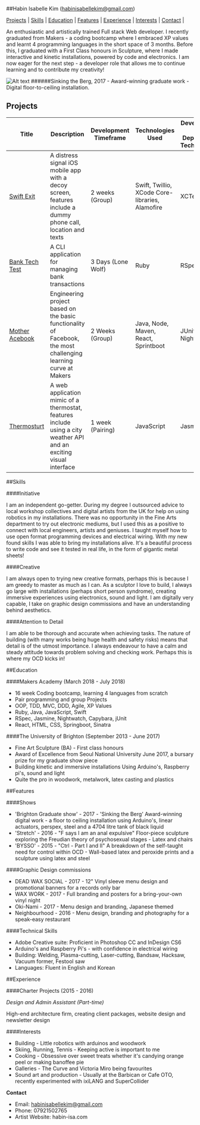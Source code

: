 ##Habin Isabelle Kim (habinisabellekim@gmail.com)

[Projects](#projects) | [Skills](#skills) | [Education](#education) | [Features](#features) | [Experience](#experience) | [Interests](#interests) | [Contact](#contact) |

An enthusiastic and artistically trained Full stack Web developer. I recently graduated from Makers - a coding bootcamp where I embraced XP values and learnt 4 programming languages in the short space of 3 months. Before this, I graduated with a First Class honours in Sculpture, where I made interactive and kinetic installations, powered by code and electronics. I am now eager for the next step - a developer role that allows me to continue learning and to contribute my creativity!

![Alt text](https://github.com/habin-isa/CV/blob/master/Habin%20High%20res%20colour%20-16.jpg "Sinking the Berg, 2017")
######Sinking the Berg, 2017 - Award-winning graduate work - Digital floor-to-ceiling installation.

## Projects

| Title | Description | Development Timeframe | Technologies Used | Development and Deployment Technologies |
|--|--|--|--|--|
| [Swift Exit](https://github.com/habin-isa/Angelos) | A distress signal iOS mobile app with a decoy screen, features include a dummy phone call, location and texts | 2 weeks (Group) | Swift, Twillio, XCode Core-libraries, Alamofire | XCTest |
| [Bank Tech Test](https://github.com/habin-isa/bank_tech) | A CLI application for managing bank transactions | 3 Days (Lone Wolf) | Ruby | RSpec |
| [Mother Acebook](https://github.com/anderscodes/mother_acebook) | Engineering project based on the basic functionality of Facebook, the most challenging learning curve at Makers | 2 Weeks (Group)| Java, Node, Maven, React, Sprintboot | JUnit, Nightwatch |
|[Thermosturt](https://github.com/habin-isa/thermostat) | A web application mimic of a thermostat, features include using a city weather API and an exciting visual interface | 1 week (Pairing) | JavaScript | Jasmine |

##Skills


####Initiative


I am an independent go-getter. During my degree I outsourced advice to local workshop collectives and digital artists from the UK for help on using robotics in my installations. There was no opportunity in the Fine Arts department to try out electronic mediums, but I used this as a positive to connect with local engineers, artists and geniuses. I taught myself how to use open format programming devices and electrical wiring. With my new found skills I was able to bring my installations alive. It's a beautiful process to write code and see it tested in real life, in the form of gigantic metal sheets!

####Creative

I am always open to trying new creative formats, perhaps this is because I am greedy to master as much as I can. As a sculptor I love to build, I always go large with installations (perhaps short person syndrome), creating immersive experiences using electronics, sound and light. I am digitally very capable, I take on graphic design commissions and have an understanding behind aesthetics.

####Attention to Detail

I am able to be thorough and accurate when achieving tasks. The nature of building (with many works being huge health and safety risks) means that detail is of the utmost importance. I always endeavour to have a calm and steady attitude towards problem solving and checking work. Perhaps this is where my OCD kicks in!

##Education

####Makers Academy (March 2018 - July 2018)

- 16 week Coding bootcamp, learning 4 languages from scratch
- Pair programming and group Projects
- OOP, TDD, MVC, DDD, Agile, XP Values
- Ruby, Java, JavaScript, Swift
- RSpec, Jasmine, Nightwatch, Capybara, jUnit
- React, HTML, CSS, Springboot, Sinatra

####The University of Brighton (September 2013 - June 2017)

- Fine Art Sculpture (BA) - First class honours
- Award of Excellence from Seoul National University
  June 2017, a bursary prize for my graduate show piece
- Building kinetic and immersive installations
  Using Arduino's, Raspberry pi's, sound and light
- Quite the pro in woodwork, metalwork, latex casting and plastics


##Features

####Shows

- 'Brighton Graduate show' - 2017 - 'Sinking the Berg'
  Award-winning digital work - a floor to ceiling installation using Arduino's, linear actuators, perspex, steel and a 4704 litre tank of black liquid
- 'Stretch' - 2016 - "F says I am an anal expulsive"
  Floor-piece sculpture exploring the Freudian theory of psychosexual stages - Latex and chairs
- 'BYSSO' - 2015 - "Ctrl - Part I and II"
  A breakdown of the self-taught need for control within OCD - Wall-based latex and peroxide prints and a sculpture using latex and steel

####Graphic Design commissions

- DEAD WAX SOCIAL - 2017 - 12" Vinyl sleeve menu design and promotional banners for a records only bar
- WAX WORK - 2017 - Full branding and posters for a bring-your-own vinyl night
- Oki-Nami - 2017 - Menu design and branding, Japanese themed
- Neighbourhood - 2016 - Menu design, branding and photography for a speak-easy restaurant

####Technical Skills

- Adobe Creative suite: Proficient in Photoshop CC and InDesign CS6
- Arduino's and Raspberry Pi's - with confidence in electrical wiring
- Building: Welding, Plasma-cutting, Laser-cutting, Bandsaw, Hacksaw, Vacuum former, Festool saw
- Languages: Fluent in English and Korean

##Experience

####Charter Projects (2015 - 2016)

*Design and Admin Assistant (Part-time)*

High-end architecture firm, creating client packages, website design and newsletter design

####Interests

- Building - Little robotics with arduinos and woodwork
- Skiing, Running, Tennis - Keeping active is important to me
- Cooking - Obsessive over sweet treats whether it's candying orange peel or making banoffee pie
- Galleries - The Curve and Victoria Miro being favourites
- Sound art and production - Usually at the Barbican or Cafe OTO, recently experimented with ixiLANG and SuperCollider

**Contact**

- Email: habinisabellekim@gmail.com
- Phone: 07921502765
- Artist Website: habin-isa.com

